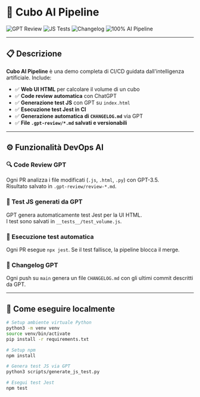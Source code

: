 # 🧠 Cubo AI Pipeline

![GPT Review](https://img.shields.io/github/actions/workflow/status/MassimoDanieli/cubo-ai-pipeline/review.yml?label=GPT%20Review&logo=openai)
![JS Tests](https://img.shields.io/github/actions/workflow/status/MassimoDanieli/cubo-ai-pipeline/test.yml?label=JS%20Tests&logo=jest)
![Changelog](https://img.shields.io/badge/Changelog-GPT%20Generated-blueviolet?style=flat)
![100% AI Pipeline](https://img.shields.io/badge/AI--Driven-DevOps%20Pipeline-brightgreen?logo=github)

---

## 📋 Descrizione

**Cubo AI Pipeline** è una demo completa di CI/CD guidata dall'intelligenza artificiale.
Include:

- ✅ **Web UI HTML** per calcolare il volume di un cubo
- ✅ **Code review automatica** con ChatGPT
- ✅ **Generazione test JS** con GPT su `index.html`
- ✅ **Esecuzione test Jest in CI**
- ✅ **Generazione automatica di `CHANGELOG.md`** via GPT
- ✅ **File `.gpt-review/*.md` salvati e versionabili**

---

## ⚙️ Funzionalità DevOps AI

### 🔍 Code Review GPT
Ogni PR analizza i file modificati (`.js`, `.html`, `.py`) con GPT-3.5.  
Risultato salvato in `.gpt-review/review-*.md`.

### 🧪 Test JS generati da GPT
GPT genera automaticamente test Jest per la UI HTML.  
I test sono salvati in `__tests__/test_volume.js`.

### 🧪 Esecuzione test automatica
Ogni PR esegue `npx jest`. Se il test fallisce, la pipeline blocca il merge.

### 🧠 Changelog GPT
Ogni push su `main` genera un file `CHANGELOG.md` con gli ultimi commit descritti da GPT.

---

## 🚀 Come eseguire localmente

```bash
# Setup ambiente virtuale Python
python3 -m venv venv
source venv/bin/activate
pip install -r requirements.txt

# Setup npm
npm install

# Genera test JS via GPT
python3 scripts/generate_js_test.py

# Esegui test Jest
npm test

